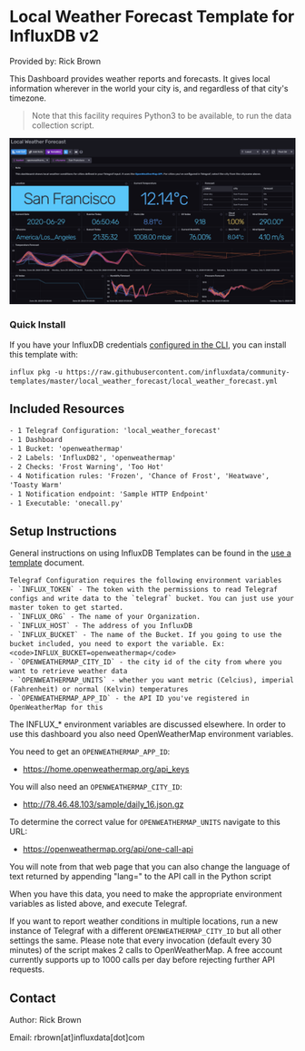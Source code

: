 # Local Weather Forecast Template for InfluxDB v2

Provided by: Rick Brown

This Dashboard provides weather reports and forecasts. It gives local information wherever in the world your city is, and regardless of that city's timezone.

> Note that this facility requires Python3 to be available, to run the data collection script.

![Dashboard Screenshot](screenshot.png)

### Quick Install

If you have your InfluxDB credentials [configured in the CLI](Vhttps://v2.docs.influxdata.com/v2.0/reference/cli/influx/config/), you can install this template with:

```
influx pkg -u https://raw.githubusercontent.com/influxdata/community-templates/master/local_weather_forecast/local_weather_forecast.yml
```

## Included Resources

    - 1 Telegraf Configuration: 'local_weather_forecast'
    - 1 Dashboard
    - 1 Bucket: 'openweathermap'
    - 2 Labels: 'InfluxDB2', 'openweathermap'
    - 2 Checks: 'Frost Warning', 'Too Hot'
    - 4 Notification rules: 'Frozen', 'Chance of Frost', 'Heatwave', 'Toasty Warm'
    - 1 Notification endpoint: 'Sample HTTP Endpoint'
    - 1 Executable: 'onecall.py'

## Setup Instructions

General instructions on using InfluxDB Templates can be found in the [use a template](../docs/use_a_template.md) document.
    
    Telegraf Configuration requires the following environment variables
    - `INFLUX_TOKEN` - The token with the permissions to read Telegraf configs and write data to the `telegraf` bucket. You can just use your master token to get started.
    - `INFLUX_ORG` - The name of your Organization.
    - `INFLUX_HOST` - The address of you InfluxDB
    - `INFLUX_BUCKET` - The name of the Bucket. If you going to use the bucket included, you need to export the variable. Ex: <code>INFLUX_BUCKET=openweathermap</code>
    - `OPENWEATHERMAP_CITY_ID` - the city id of the city from where you want to retrieve weather data
    - `OPENWEATHERMAP_UNITS` - whether you want metric (Celcius), imperial (Fahrenheit) or normal (Kelvin) temperatures
    - `OPENWEATHERMAP_APP_ID` - the API ID you've registered in OpenWeatherMap for this

The INFLUX_* environment variables are discussed elsewhere. In order to use this dashboard you also need OpenWeatherMap environment variables.

You need to get an `OPENWEATHERMAP_APP_ID`:

- https://home.openweathermap.org/api_keys

You will also need an `OPENWEATHERMAP_CITY_ID`:

- http://78.46.48.103/sample/daily_16.json.gz

To determine the correct value for `OPENWEATHERMAP_UNITS` navigate to this URL:

- https://openweathermap.org/api/one-call-api

You will note from that web page that you can also change the language of text returned by appending "lang=" to the API call in the Python script

When you have this data, you need to make the appropriate environment variables as listed above, and execute Telegraf.

If you want to report weather conditions in multiple locations, run a new instance of Telegraf with a different `OPENWEATHERMAP_CITY_ID` but all other settings the same.
Please note that every invocation (default every 30 minutes) of the script makes 2 calls to OpenWeatherMap.
A free account currently supports up to 1000 calls per day before rejecting further API requests.

## Contact

Author: Rick Brown

Email: rbrown[at]influxdata[dot]com
